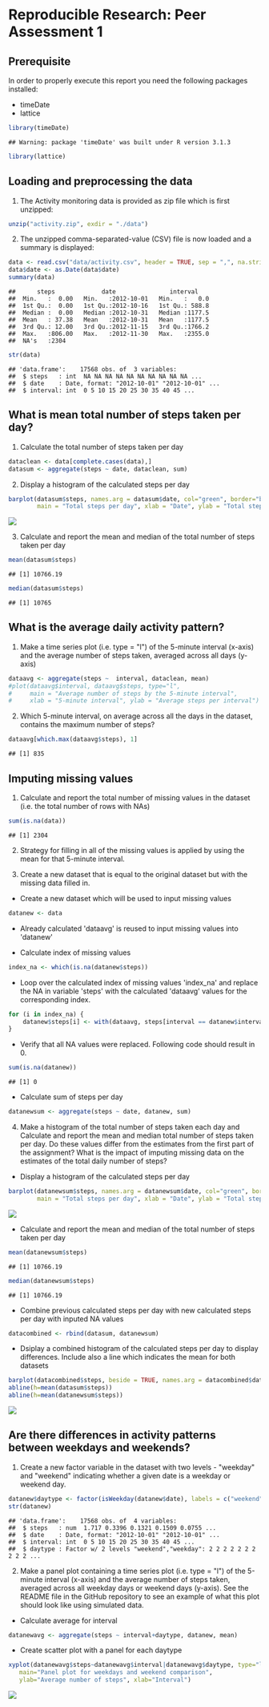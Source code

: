 # Reproducible Research: Peer Assessment 1

## Prerequisite
In order to properly execute this report you need the following packages installed: 

* timeDate
* lattice


```r
library(timeDate)
```

```
## Warning: package 'timeDate' was built under R version 3.1.3
```

```r
library(lattice)
```

## Loading and preprocessing the data
1. The Activity monitoring data is provided as zip file which is first unzipped:


```r
unzip("activity.zip", exdir = "./data")
```
2. The unzipped comma-separated-value (CSV) file is now loaded and a summary is displayed:


```r
data <- read.csv("data/activity.csv", header = TRUE, sep = ",", na.strings = "NA")
data$date <- as.Date(data$date)
summary(data)
```

```
##      steps             date               interval     
##  Min.   :  0.00   Min.   :2012-10-01   Min.   :   0.0  
##  1st Qu.:  0.00   1st Qu.:2012-10-16   1st Qu.: 588.8  
##  Median :  0.00   Median :2012-10-31   Median :1177.5  
##  Mean   : 37.38   Mean   :2012-10-31   Mean   :1177.5  
##  3rd Qu.: 12.00   3rd Qu.:2012-11-15   3rd Qu.:1766.2  
##  Max.   :806.00   Max.   :2012-11-30   Max.   :2355.0  
##  NA's   :2304
```

```r
str(data)
```

```
## 'data.frame':	17568 obs. of  3 variables:
##  $ steps   : int  NA NA NA NA NA NA NA NA NA NA ...
##  $ date    : Date, format: "2012-10-01" "2012-10-01" ...
##  $ interval: int  0 5 10 15 20 25 30 35 40 45 ...
```

## What is mean total number of steps taken per day?
1. Calculate the total number of steps taken per day


```r
dataclean <- data[complete.cases(data),]
datasum <- aggregate(steps ~ date, dataclean, sum)
```

2. Display a histogram of the calculated steps per day


```r
barplot(datasum$steps, names.arg = datasum$date, col="green", border="black", 
        main = "Total steps per day", xlab = "Date", ylab = "Total steps", cex.names = 0.8)
```

![](PA1_template_files/figure-html/unnamed-chunk-5-1.png) 

3. Calculate and report the mean and median of the total number of steps taken per day


```r
mean(datasum$steps)
```

```
## [1] 10766.19
```

```r
median(datasum$steps)
```

```
## [1] 10765
```


## What is the average daily activity pattern?

1. Make a time series plot (i.e. type = "l") of the 5-minute interval (x-axis) and the average number of steps taken, averaged across all days (y-axis)


```r
dataavg <- aggregate(steps ~  interval, dataclean, mean)
#plot(dataavg$interval, dataavg$steps, type="l", 
#     main = "Average number of steps by the 5-minute interval", 
#     xlab = "5-minute interval", ylab = "Average steps per interval")
```
    
2. Which 5-minute interval, on average across all the days in the dataset, contains the maximum number of steps?


```r
dataavg[which.max(dataavg$steps), 1]
```

```
## [1] 835
```


## Imputing missing values

1. Calculate and report the total number of missing values in the dataset (i.e. the total number of rows with NAs)


```r
sum(is.na(data))
```

```
## [1] 2304
```

2. Strategy for filling in all of the missing values is applied by using the mean for that 5-minute interval.

3. Create a new dataset that is equal to the original dataset but with the missing data filled in.

* Create a new dataset which will be used to input missing values


```r
datanew <- data
```

* Already calculated 'dataavg' is reused to input missing values into 'datanew'

* Calculate index of missing values

```r
index_na <- which(is.na(datanew$steps)) 
```

* Loop over the calculated index of missing values 'index_na' and replace the NA in variable 'steps' with the calculated 'dataavg' values for the corresponding index.


```r
for (i in index_na) {
    datanew$steps[i] <- with(dataavg, steps[interval == datanew$interval[i]])
}
```
* Verify that all NA values were replaced. Following code should result in 0.


```r
sum(is.na(datanew))
```

```
## [1] 0
```

* Calculate sum of steps per day


```r
datanewsum <- aggregate(steps ~ date, datanew, sum)
```

4. Make a histogram of the total number of steps taken each day and Calculate and report the mean and median total number of steps taken per day. Do these values differ from the estimates from the first part of the assignment? What is the impact of imputing missing data on the estimates of the total daily number of steps?

* Display a histogram of the calculated steps per day


```r
barplot(datanewsum$steps, names.arg = datanewsum$date, col="green", border="black", 
        main = "Total steps per day", xlab = "Date", ylab = "Total steps", cex.names = 0.8)
```

![](PA1_template_files/figure-html/unnamed-chunk-15-1.png) 

* Calculate and report the mean and median of the total number of steps taken per day


```r
mean(datanewsum$steps)
```

```
## [1] 10766.19
```

```r
median(datanewsum$steps)
```

```
## [1] 10766.19
```

* Combine previous calculated steps per day with new calculated steps per day with inputed NA values


```r
datacombined <- rbind(datasum, datanewsum)
```

* Dsiplay a combined histogram of the calculated steps per day to display differences. Include also a line which indicates the mean for both datasets


```r
barplot(datacombined$steps, beside = TRUE, names.arg = datacombined$date, col=c("green", "red"))
abline(h=mean(datasum$steps))
abline(h=mean(datanewsum$steps))
```

![](PA1_template_files/figure-html/unnamed-chunk-18-1.png) 

## Are there differences in activity patterns between weekdays and weekends?

1. Create a new factor variable in the dataset with two levels - "weekday" and "weekend" indicating whether a given date is a weekday or weekend day.


```r
datanew$daytype <- factor(isWeekday(datanew$date), labels = c("weekend", "weekday"))
str(datanew)
```

```
## 'data.frame':	17568 obs. of  4 variables:
##  $ steps   : num  1.717 0.3396 0.1321 0.1509 0.0755 ...
##  $ date    : Date, format: "2012-10-01" "2012-10-01" ...
##  $ interval: int  0 5 10 15 20 25 30 35 40 45 ...
##  $ daytype : Factor w/ 2 levels "weekend","weekday": 2 2 2 2 2 2 2 2 2 2 ...
```

2. Make a panel plot containing a time series plot (i.e. type = "l") of the 5-minute interval (x-axis) and the average number of steps taken, averaged across all weekday days or weekend days (y-axis). See the README file in the GitHub repository to see an example of what this plot should look like using simulated data.

* Calculate average for interval


```r
datanewavg <- aggregate(steps ~ interval+daytype, datanew, mean)
```

* Create scatter plot with a panel for each daytype


```r
xyplot(datanewavg$steps~datanewavg$interval|datanewavg$daytype, type="l", layout = c(1, 2),
   main="Panel plot for weekdays and weekend comparison",
   ylab="Average number of steps", xlab="Interval")
```

![](PA1_template_files/figure-html/unnamed-chunk-21-1.png) 

